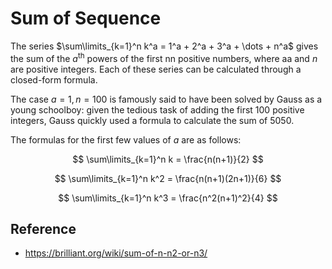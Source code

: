# Sum of Sequence

The series $\sum\limits_{k=1}^n k^a = 1^a + 2^a + 3^a + \dots + n^a$ gives the sum of the $a^\text{th}$ powers of the first nn positive numbers, where aa and $n$ are positive integers. Each of these series can be calculated through a closed-form formula. 

The case $a=1,n=100$ is famously said to have been solved by Gauss as a young schoolboy: given the tedious task of adding the first 100 positive integers, Gauss quickly used a formula to calculate the sum of 5050.

The formulas for the first few values of $a$ are as follows:

$$ \sum\limits_{k=1}^n k = \frac{n(n+1)}{2} $$

$$ \sum\limits_{k=1}^n k^2 = \frac{n(n+1)(2n+1)}{6} $$

$$ \sum\limits_{k=1}^n k^3 = \frac{n^2(n+1)^2}{4} $$



## Reference

* https://brilliant.org/wiki/sum-of-n-n2-or-n3/